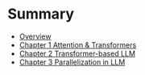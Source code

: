 # Summary

- [Overview](./overview.md)
- [Chapter 1 Attention & Transformers](./1.transformer.md)
- [Chapter 2 Transformer-based LLM](./2.transformerBasedLLM.md)
- [Chapter 3 Parallelization in LLM](./3.parallelizationInLLM.md)
